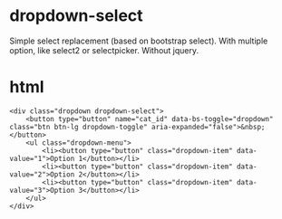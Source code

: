 # dropdown-select
Simple select replacement (based on bootstrap select). With multiple option, like select2 or selectpicker. Without jquery.

# html
```
<div class="dropdown dropdown-select">
	<button type="button" name="cat_id" data-bs-toggle="dropdown" class="btn btn-lg dropdown-toggle" aria-expanded="false">&nbsp;</button>
	<ul class="dropdown-menu">
		<li><button type="button" class="dropdown-item" data-value="1">Option 1</button></li>
		<li><button type="button" class="dropdown-item" data-value="2">Option 2</button></li>
		<li><button type="button" class="dropdown-item" data-value="3">Option 3</button></li>
	</ul>
</div>
```
